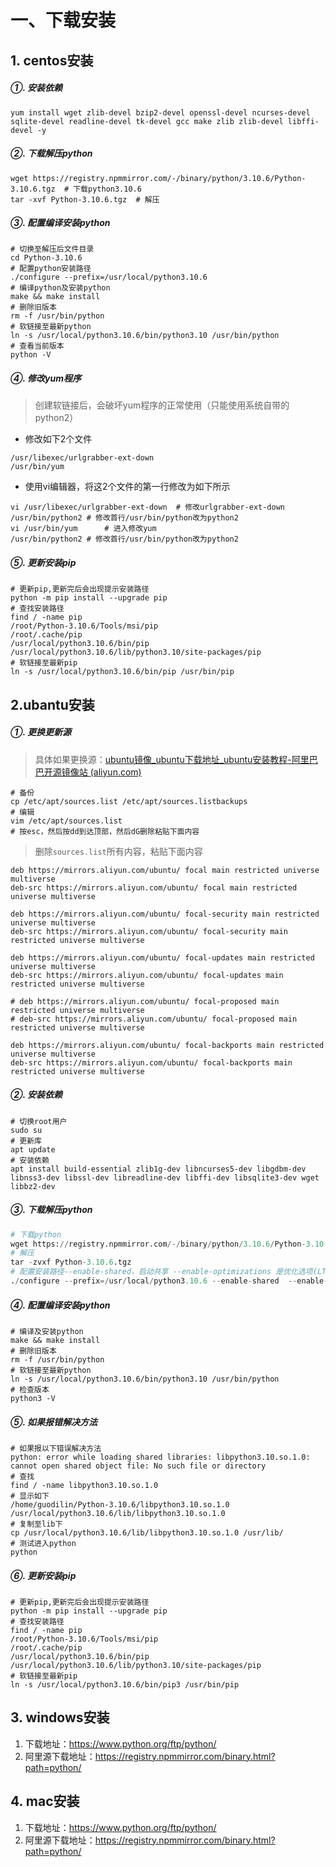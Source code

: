 # 一、下载安装

## 1. centos安装

##### ①. 安装依赖

```shell
yum install wget zlib-devel bzip2-devel openssl-devel ncurses-devel sqlite-devel readline-devel tk-devel gcc make zlib zlib-devel libffi-devel -y
```

##### ②. 下载解压python

```shell
wget https://registry.npmmirror.com/-/binary/python/3.10.6/Python-3.10.6.tgz  # 下载python3.10.6
tar -xvf Python-3.10.6.tgz	# 解压
```

##### ③. 配置编译安装python

```shell
# 切换至解压后文件目录
cd Python-3.10.6
# 配置python安装路径
./configure --prefix=/usr/local/python3.10.6
# 编译python及安装python
make && make install
# 删除旧版本
rm -f /usr/bin/python
# 软链接至最新python
ln -s /usr/local/python3.10.6/bin/python3.10 /usr/bin/python
# 查看当前版本
python -V	
```

##### ④. 修改yum程序

> 创建软链接后，会破坏yum程序的正常使用（只能使用系统自带的python2）
   + 修改如下2个文件

   ```shell
   /usr/libexec/urlgrabber-ext-down
   /usr/bin/yum
   ```


   + 使用vi编辑器，将这2个文件的第一行修改为如下所示


   ```shell
   vi /usr/libexec/urlgrabber-ext-down	# 修改urlgrabber-ext-down
   /usr/bin/python2	# 修改首行/usr/bin/python改为python2
   vi /usr/bin/yum		# 进入修改yum
   /usr/bin/python2	# 修改首行/usr/bin/python改为python2
   ```

##### ⑤. 更新安装pip

```shell
# 更新pip,更新完后会出现提示安装路径
python -m pip install --upgrade pip
# 查找安装路径
find / -name pip
/root/Python-3.10.6/Tools/msi/pip
/root/.cache/pip
/usr/local/python3.10.6/bin/pip
/usr/local/python3.10.6/lib/python3.10/site-packages/pip
# 软链接至最新pip
ln -s /usr/local/python3.10.6/bin/pip /usr/bin/pip
```

## 2.ubantu安装

##### ①. 更换更新源

> 具体如果更换源：[ubuntu镜像_ubuntu下载地址_ubuntu安装教程-阿里巴巴开源镜像站 (aliyun.com)](https://developer.aliyun.com/mirror/ubuntu?spm=a2c6h.13651102.0.0.3e221b11HtzVpp)

```shell
# 备份
cp /etc/apt/sources.list /etc/apt/sources.listbackups
# 编辑
vim /etc/apt/sources.list
# 按esc，然后按dd到达顶部，然后dG删除粘贴下面内容
```

> 删除`sources.list`所有内容，粘贴下面内容

```shell
deb https://mirrors.aliyun.com/ubuntu/ focal main restricted universe multiverse
deb-src https://mirrors.aliyun.com/ubuntu/ focal main restricted universe multiverse

deb https://mirrors.aliyun.com/ubuntu/ focal-security main restricted universe multiverse
deb-src https://mirrors.aliyun.com/ubuntu/ focal-security main restricted universe multiverse

deb https://mirrors.aliyun.com/ubuntu/ focal-updates main restricted universe multiverse
deb-src https://mirrors.aliyun.com/ubuntu/ focal-updates main restricted universe multiverse

# deb https://mirrors.aliyun.com/ubuntu/ focal-proposed main restricted universe multiverse
# deb-src https://mirrors.aliyun.com/ubuntu/ focal-proposed main restricted universe multiverse

deb https://mirrors.aliyun.com/ubuntu/ focal-backports main restricted universe multiverse
deb-src https://mirrors.aliyun.com/ubuntu/ focal-backports main restricted universe multiverse
```

##### ②. 安装依赖

```shell
# 切换root用户
sudo su
# 更新库
apt update
# 安装依赖
apt install build-essential zlib1g-dev libncurses5-dev libgdbm-dev libnss3-dev libssl-dev libreadline-dev libffi-dev libsqlite3-dev wget libbz2-dev
```

##### ③. 下载解压python

```python
# 下载python
wget https://registry.npmmirror.com/-/binary/python/3.10.6/Python-3.10.6.tgz
# 解压
tar -zvxf Python-3.10.6.tgz
# 配置安装路径--enable-shared，启动共享 --enable-optimizations 是优化选项(LTO，PGO 等)加上这个 flag 编译后，性能有 10% 左右的优化
./configure --prefix=/usr/local/python3.10.6 --enable-shared  --enable-optimizations
```

##### ④. 配置编译安装python

```shell
# 编译及安装python
make && make install
# 删除旧版本
rm -f /usr/bin/python
# 软链接至最新python
ln -s /usr/local/python3.10.6/bin/python3.10 /usr/bin/python
# 检查版本
python3 -V
```

##### ⑤. 如果报错解决方法

```shell
# 如果报以下错误解决方法
python: error while loading shared libraries: libpython3.10.so.1.0: cannot open shared object file: No such file or directory
# 查找
find / -name libpython3.10.so.1.0
# 显示如下
/home/guodilin/Python-3.10.6/libpython3.10.so.1.0
/usr/local/python3.10.6/lib/libpython3.10.so.1.0
# 复制至lib下
cp /usr/local/python3.10.6/lib/libpython3.10.so.1.0 /usr/lib/
# 测试进入python
python
```

##### ⑥. 更新安装pip

```shell
# 更新pip,更新完后会出现提示安装路径
python -m pip install --upgrade pip
# 查找安装路径
find / -name pip
/root/Python-3.10.6/Tools/msi/pip
/root/.cache/pip
/usr/local/python3.10.6/bin/pip
/usr/local/python3.10.6/lib/python3.10/site-packages/pip
# 软链接至最新pip
ln -s /usr/local/python3.10.6/bin/pip3 /usr/bin/pip
```

## 3. windows安装

1. 下载地址：<https://www.python.org/ftp/python/>
2. 阿里源下载地址：<https://registry.npmmirror.com/binary.html?path=python/>

## 4. mac安装
1. 下载地址：<https://www.python.org/ftp/python/>
2. 阿里源下载地址：<https://registry.npmmirror.com/binary.html?path=python/>

